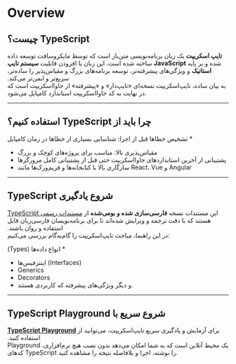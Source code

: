 # Overview

## &#x202b;TypeScript چیست؟&#x202c;

&#x202b;**تایپ اسکریپت** یک زبان برنامه‌نویسی متن‌باز است که توسط مایکروسافت توسعه داده شده و بر پایه **JavaScript** ساخته شده است. این زبان با افزودن قابلیت **سیستم تایپ استاتیک** و ویژگی‌های پیشرفته‌تر، توسعه برنامه‌های بزرگ و مقیاس‌پذیر را ساده‌تر، سریع‌تر و ایمن‌تر می‌کند.  
به بیان ساده، تایپ‌اسکریپت نسخه‌ای «تایپ‌دار» و «پیشرفته» از جاوااسکریپت است که در نهایت به کد جاوااسکریپت استاندارد کامپایل می‌شود.&#x202c;

---

## &#x202b;چرا باید از TypeScript استفاده کنیم؟&#x202c;

&#x202b;* تشخیص خطاها قبل از اجرا: شناسایی بسیاری از خطاها در زمان کامپایل  
* مقیاس‌پذیری بالا: مناسب برای پروژه‌های کوچک و بزرگ  
* پشتیبانی از آخرین استاندارد‌های جاوااسکریپت حتی قبل از پشتیبانی کامل مرورگرها  
* سازگاری بالا با کتابخانه‌ها و فریم‌ورک‌ها مانند React، Vue و Angular&#x202c;

---

## &#x202b;شروع یادگیری TypeScript&#x202c;

&#x202b;این مستندات نسخه **فارسی‌سازی شده و بومی‌شده** از [مستندات رسمی TypeScript](https://www.typescriptlang.org/docs/) هستند که با دقت ترجمه و ویرایش شده‌اند تا برای برنامه‌نویسان فارسی‌زبان قابل استفاده و روان باشند.  
در این راهنما، مباحث تایپ‌اسکریپت را گام‌به‌گام بررسی می‌کنیم:&#x202c;

&#x202b;* انواع داده‌ها (Types)  
* اینترفیس‌ها (Interfaces)  
* Generics  
* Decorators  
* و دیگر ویژگی‌های پیشرفته که کاربردی هستند.&#x202c;

---

## &#x202b;شروع سریع با TypeScript Playground&#x202c;

&#x202b;برای آزمایش و یادگیری سریع تایپ‌اسکریپت، می‌توانید از [**TypeScript Playground**](https://www.typescriptlang.org/play) استفاده کنید.  
Playground یک محیط آنلاین است که به شما امکان می‌دهد بدون نصب هیچ نرم‌افزاری، کدهای TypeScript را نوشته، اجرا و بلافاصله نتیجه را مشاهده کنید.&#x202c;
